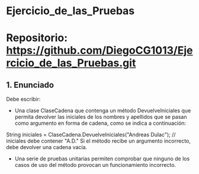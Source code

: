 # Ejercicio_de_las_Pruebas

# Repositorio: https://github.com/DiegoCG1013/Ejercicio_de_las_Pruebas.git

## 1. Enunciado
 Debe escribir:

* Una clase ClaseCadena que contenga un método DevuelveIniciales que permita devolver las iniciales de los nombres y apellidos que se pasan como argumento en forma de cadena, como se indica a continuación:

String iniciales = ClaseCadena.DevuelveIniciales("Andreas Dulac"); 
// iniciales debe contener "A.D." 
Si el método recibe un argumento incorrecto, debe devolver una cadena vacía.

* Una serie de pruebas unitarias permiten comprobar que ninguno de los casos de uso del método provocan un funcionamiento incorrecto.
